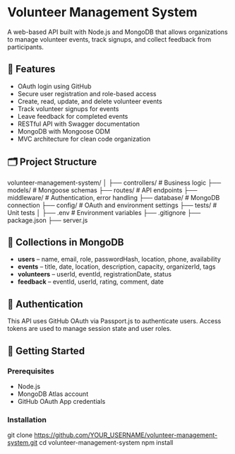 # Volunteer Management System

A web-based API built with Node.js and MongoDB that allows organizations to manage volunteer events, track signups, and collect feedback from participants.

## 🌟 Features

- OAuth login using GitHub
- Secure user registration and role-based access
- Create, read, update, and delete volunteer events
- Track volunteer signups for events
- Leave feedback for completed events
- RESTful API with Swagger documentation
- MongoDB with Mongoose ODM
- MVC architecture for clean code organization

## 🗂️ Project Structure
volunteer-management-system/
│
├── controllers/ # Business logic
├── models/ # Mongoose schemas
├── routes/ # API endpoints
├── middleware/ # Authentication, error handling
├── database/ # MongoDB connection
├── config/ # OAuth and environment settings
├── tests/ # Unit tests
│
├── .env # Environment variables
├── .gitignore
├── package.json
├── server.js


## 🧠 Collections in MongoDB

- **users** – name, email, role, passwordHash, location, phone, availability
- **events** – title, date, location, description, capacity, organizerId, tags
- **volunteers** – userId, eventId, registrationDate, status
- **feedback** – eventId, userId, rating, comment, date

## 🔐 Authentication

This API uses GitHub OAuth via Passport.js to authenticate users. Access tokens are used to manage session state and user roles.

## 🚀 Getting Started

### Prerequisites

- Node.js
- MongoDB Atlas account
- GitHub OAuth App credentials

### Installation
git clone https://github.com/YOUR_USERNAME/volunteer-management-system.git
cd volunteer-management-system
npm install
